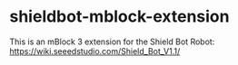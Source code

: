 # shieldbot-mblock-extension
This is an mBlock 3 extension for the Shield Bot Robot: https://wiki.seeedstudio.com/Shield_Bot_V1.1/
